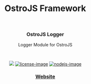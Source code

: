 <div align="center">
  <h1>OstroJS Framework</h1>
  
</div>
<br />

<div align="center">
  <h3>OstroJS Logger</h3>
  <p>Logger Module for OstroJS</p>
</div>

<br />

<div align="center">

![][javascript-image] [![license-image]][license-url] [![nodejs-image]][npm-url]

</div>

<div align="center">
  <h3>
    <a href="https://ostrojs.com">
      Website
    </a>
   
  </h3>
</div>

 
[javascript-image]: https://img.shields.io/badge/JS-javascript-green
[javascript-url]:  "javascript"

[nodejs-image]: https://img.shields.io/badge/node-%3E%3D%2012.0.0-green
[npm-url]: https://npmjs.org/package/@ostrojs/logger "npm"

[license-image]: https://img.shields.io/github/license/ostrojs/logger
[license-url]: LICENSE.md "license"